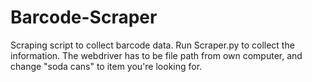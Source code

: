 # Barcode-Scraper
Scraping script to collect barcode data. 
Run Scraper.py to collect the information. The webdriver has to be file path from own computer, and change "soda cans" to item you're looking for.
